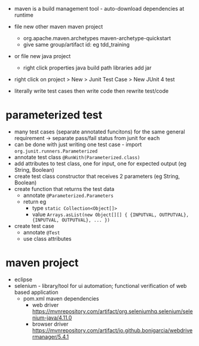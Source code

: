 * maven is a build management tool - auto-download dependencies at runtime
* file new other maven maven project
  * org.apache.maven.archetypes maven-archetype-quickstart
  * give same group/artifact id: eg tdd_training
* or file new java project
  * right click properties java build path libraries add jar
* right click on project > New > Junit Test Case > New JUnit 4 test

* literally write test cases then write code then rewrite test/code


# parameterized test
* many test cases (separate annotated funcitons) for the same general requirement -> separate pass/fail status from junit for each
* can be done with just writing one test case - import `org.junit.runners.Parameterized`
* annotate test class `@RunWith(Parameterized.class)`
* add attributes to test class, one for input, one for expected output (eg String, Boolean)
* create test class constructor that receives 2 parameters (eg String, Boolean)
* create function that returns the test data
  * annotate `@Parameterized.Parameters`
  * return eg
    * type `static Collection<Object[]>`
    * value `Arrays.asList(new Object[][] { {INPUTVAL, OUTPUTVAL}, {INPUTVAL, OUTPUTVAL}, ... })`
* create test case
  * annotate `@Test`
  * use class attributes
 

# maven project
* eclipse
* selenium - library/tool for ui automation; functional verification of web based application
  * pom.xml maven dependencies
    * web driver https://mvnrepository.com/artifact/org.seleniumhq.selenium/selenium-java/4.11.0
    * browser driver https://mvnrepository.com/artifact/io.github.bonigarcia/webdrivermanager/5.4.1

